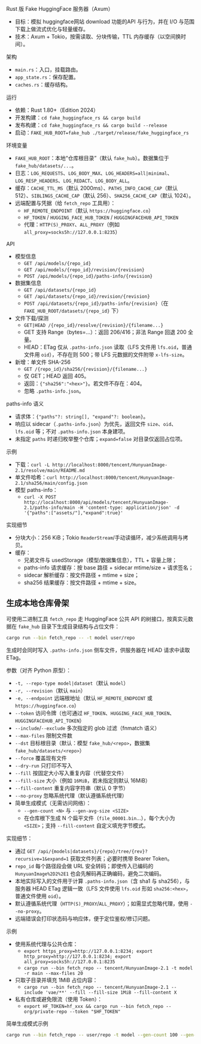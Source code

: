 Rust 版 Fake HuggingFace 服务器（Axum）

- 目标：模拟 huggingface网站 download 功能的API 与行为，并在 I/O 与范围下载上做流式优化与轻量缓存。
- 技术：Axum + Tokio，按需读取、分块传输，TTL 内存缓存（以空间换时间）。

架构
- `main.rs`：入口，挂载路由。
- `app_state.rs`：保存配置。
- `caches.rs`：缓存结构。

运行
- 依赖：Rust 1.80+（Edition 2024）
- 开发构建：`cd fake_huggingface_rs && cargo build`
- 发布构建：`cd fake_huggingface_rs && cargo build --release`
- 启动：`FAKE_HUB_ROOT=fake_hub ./target/release/fake_huggingface_rs`

环境变量
- `FAKE_HUB_ROOT`：本地“仓库根目录”（默认 `fake_hub`）。数据集位于 `fake_hub/datasets/...`。
- 日志：`LOG_REQUESTS`、`LOG_BODY_MAX`、`LOG_HEADERS=all|minimal`、`LOG_RESP_HEADERS`、`LOG_REDACT`、`LOG_BODY_ALL`。
- 缓存：`CACHE_TTL_MS`（默认 2000ms）、`PATHS_INFO_CACHE_CAP`（默认 512）、`SIBLINGS_CACHE_CAP`（默认 256）、`SHA256_CACHE_CAP`（默认 1024）。
- 远端配置与凭据（给 `fetch_repo` 工具用）：
  - `HF_REMOTE_ENDPOINT`（默认 `https://huggingface.co`）
  - `HF_TOKEN` / `HUGGING_FACE_HUB_TOKEN` / `HUGGINGFACEHUB_API_TOKEN`
  - 代理：`HTTP(S)_PROXY`、`ALL_PROXY`（例如 `all_proxy=socks5h://127.0.0.1:8235`）

API
- 模型信息
  - `GET /api/models/{repo_id}`
  - `GET /api/models/{repo_id}/revision/{revision}`
  - `POST /api/models/{repo_id}/paths-info/{revision}`
- 数据集信息
  - `GET /api/datasets/{repo_id}`
  - `GET /api/datasets/{repo_id}/revision/{revision}`
  - `POST /api/datasets/{repo_id}/paths-info/{revision}`（在 `FAKE_HUB_ROOT/datasets/{repo_id}` 下）
- 文件下载/探测
  - `GET|HEAD /{repo_id}/resolve/{revision}/{filename...}`
  - GET 支持 Range（bytes=...）：返回 206/416；非法 Range 回退 200 全量。
  - HEAD：ETag 仅从 `.paths-info.json` 读取（LFS 文件用 `lfs.oid`，普通文件用 `oid`），不存在则 500；带 LFS 元数据的文件附带 `x-lfs-size`。
- 新增：单文件 SHA-256
  - `GET /{repo_id}/sha256/{revision}/{filename...}`
  - 仅 GET；HEAD 返回 405。
  - 返回：`{"sha256":"<hex>"}`。若文件不存在：404。
  - 忽略 `.paths-info.json`。

paths-info 语义
- 请求体：`{"paths"?: string[], "expand"?: boolean}`。
- 响应以 sidecar（`.paths-info.json`）为优先，返回文件 `size`、`oid`、`lfs.oid` 等；不对 `.paths-info.json` 本身建项。
- 未指定 `paths` 时递归枚举整个仓库；`expand=false` 对目录仅返回占位项。

示例
- 下载：`curl -L http://localhost:8000/tencent/HunyuanImage-2.1/resolve/main/README.md`
- 单文件哈希：`curl http://localhost:8000/tencent/HunyuanImage-2.1/sha256/main/config.json`
- 模型 paths-info：
  - `curl -X POST http://localhost:8000/api/models/tencent/HunyuanImage-2.1/paths-info/main -H 'content-type: application/json' -d '{"paths":["assets/"],"expand":true}'`

实现细节
- 分块大小：256 KiB；Tokio `ReaderStream`/手动读循环，减少系统调用与拷贝。
- 缓存：
  - 兄弟文件与 usedStorage（模型/数据集信息），TTL + 容量上限；
  - paths-info 请求缓存：按 base 路径 + sidecar mtime/size + 请求签名；
  - sidecar 解析缓存：按文件路径 + mtime + size；
  - sha256 结果缓存：按文件路径 + mtime + size。

生成本地仓库骨架
------------------
可使用二进制工具 `fetch_repo` 走 HuggingFace 公共 API 的树接口，按真实元数据在 `fake_hub` 目录下生成目录结构与占位文件：

```bash
cargo run --bin fetch_repo -- -t model user/repo
```

生成时会同时写入 `.paths-info.json` 侧车文件，供服务器在 HEAD 请求中读取 ETag。

参数（对齐 Python 原型）：
- `-t, --repo-type model|dataset`（默认 `model`）
- `-r, --revision`（默认 `main`）
- `-e, --endpoint` 远端根地址（默认 `HF_REMOTE_ENDPOINT` 或 `https://huggingface.co`）
- `--token` 访问令牌（也可通过 `HF_TOKEN`、`HUGGING_FACE_HUB_TOKEN`、`HUGGINGFACEHUB_API_TOKEN`）
- `--include`/`--exclude` 多次指定的 glob 过滤（fnmatch 语义）
- `--max-files` 限制文件数
- `--dst` 目标根目录（默认：模型 `fake_hub/<repo>`，数据集 `fake_hub/datasets/<repo>`）
- `--force` 覆盖现有文件
- `--dry-run` 只打印不写入
- `--fill` 按固定大小写入重复内容（代替空文件）
- `--fill-size` 大小（例如 `16MiB`，若未指定则默认 16MiB）
- `--fill-content` 重复内容字符串（默认 0 字节）
- `--no-proxy` 忽略系统代理（默认遵循系统代理）
 - 简单生成模式（无需访问网络）：
   - `--gen-count <N>` 与 `--gen-avg-size <SIZE>`
   - 在仓库根下生成 N 个扁平文件（`file_00001.bin`…），每个大小为 `<SIZE>`；支持 `--fill-content` 自定义填充字节模式。

实现细节：
- 通过 `GET /api/{models|datasets}/{repo}/tree/{rev}?recursive=1&expand=1` 获取文件列表；必要时携带 Bearer Token。
- `repo_id` 每个路径段会做 URL 安全转码；即使传入已编码的 `HunyuanImage%2D2%2E1` 也会先解码再正确编码，避免二次编码。
- 本地实际写入的文件用于计算 `.paths-info.json`（含 sha1 与 sha256），与服务器 HEAD ETag 逻辑一致（LFS 文件使用 `lfs.oid` 形如 `sha256:<hex>`，普通文件使用 `oid`）。
- 默认遵循系统代理（`HTTP(S)_PROXY`/`ALL_PROXY`）；如需显式忽略代理，使用 `--no-proxy`。
- 远端错误会打印状态码与响应体，便于定位鉴权/修订问题。

示例
- 使用系统代理与公共仓库：
  - `export https_proxy=http://127.0.0.1:8234; export http_proxy=http://127.0.0.1:8234; export all_proxy=socks5h://127.0.0.1:8235`
  - `cargo run --bin fetch_repo -- tencent/HunyuanImage-2.1 -t model -r main --max-files 20`
- 只取子目录并填充 1MiB 占位内容：
  - `cargo run --bin fetch_repo -- tencent/HunyuanImage-2.1 --include 'vae/**' --fill --fill-size 1MiB --fill-content X`
- 私有仓库或避免限流（使用 Token）：
  - `export HF_TOKEN=hf_xxx && cargo run --bin fetch_repo -- org/private-repo --token "$HF_TOKEN"`

简单生成模式示例
```bash
cargo run --bin fetch_repo -- user/repo -t model --gen-count 100 --gen-avg-size 16MiB --fill-content X
```
